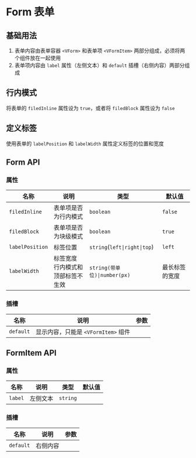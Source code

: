 # Form 表单

## 基础用法

1. 表单内容由表单容器 `<VForm>` 和表单项 `<VFormItem>` 两部分组成，必须将两个组件放在一起使用
2. 表单项内容由 `label` 属性（左侧文本）和 `default` 插槽（右侧内容）两部分组成

<preview path="./demos/basic.vue"></preview>

## 行内模式

将表单的 `filedInline` 属性设为 `true`，或者将 `filedBlock` 属性设为 `false`

<preview path="./demos/filed-display.vue"></preview>

## 定义标签

使用表单的 `labelPosition` 和 `labelWidth` 属性定义标签的位置和宽度

<preview path="./demos/label.vue"></preview>

## Form API

### 属性

| 名称            | 说明                                   | 类型                         | 默认值         |
| --------------- | -------------------------------------- | ---------------------------- | -------------- |
| `filedInline`   | 表单项是否为行内模式                   | `boolean`                    | `false`        |
| `filedBlock`    | 表单项是否为块级模式                   | `boolean`                    | `true`         |
| `labelPosition` | 标签位置                               | `string`(`left\|right\|top`) | `left`         |
| `labelWidth`    | 标签宽度 <br> 行内模式和顶部标签不生效 | `string(带单位)\|number(px)` | 最长标签的宽度 |

### 插槽

| 名称      | 说明                                | 参数 |
| --------- | ----------------------------------- | ---- |
| `default` | 显示内容，只能是 `<VFormItem>` 组件 |      |

## FormItem API

### 属性

| 名称    | 说明     | 类型     | 默认值 |
| ------- | -------- | -------- | ------ |
| `label` | 左侧文本 | `string` |        |

### 插槽

| 名称      | 说明     | 参数 |
| --------- | -------- | ---- |
| `default` | 右侧内容 |      |
